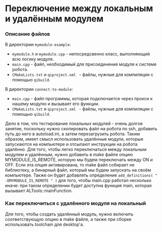 # Переключение между локальным и удалённым модулем

### Описание файлов
В директории `mymodule-example`:
- `mymodule.h` и `mymodule.cpp` - непосредсвенно класс, выполняющий всю логику модуля. 
- `main.cpp` - файл, необходимый для присоединения модуля к системе робота. 
- `CMakeLists.txt` и `qiproject.xml ` - файлы, нужные для компиляции с помощью `qibuild`.

В директории `connect-to-module`:
- `main.cpp` - файл программы, которая подключается через прокси к нашему модулю и вызывает его функции. 
- `CMakeLists.txt` и `qiproject.xml ` - файлы, нужные для компиляции с помощью `qibuild`.

Дело в том, что тестирование локальных модулей - очень долгое занятие, поскольку нужно скопировать файл на робота по ssh, добавить путь до него в autoload.ini, а затем перезагрузить робота. Таким образом, имеет смысл использовать удалённые модули, которые запускаются на компьютере и отсылают инструкции на робота удалённо. Для того, чтобы легко переключаться между локальным модулем и удалённым, нужно добавить в make файле опцию MYMODULE_IS_REMOTE, которую мы будем переключать между ON и OFF. Если эта опция активирована, то make файл собирает не библиотеку, а бинарный файл, который мы будем запускать на своём компьютере. Также он будет добавлять определение `add_definitions( " -DMYMODULE_IS_REMOTE " )` для того, чтобы main.cpp работал несколько иначе: при таком определении будет доступна функция main, которая вызывает ALTools::mainFunction.

### Как переключиться с удалённого модуля на локальный

Для того, чтобы создать удалённый модуль, нужно включить соответствующую опцию в make файле, а также при сборке использовать toolchain для desktop'а. 
